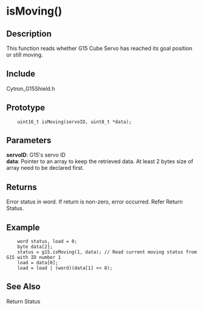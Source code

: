 # isMoving() #

## Description ##
This function reads whether G15 Cube Servo has reached its goal position or still moving.

## Include ##
Cytron_G15Shield.h

## Prototype ##
		uint16_t isMoving(servoID, uint8_t *data);

## Parameters ##
**servoID**: G15's servo ID<br/>
**data**: Pointer to an array to keep the retrieved data. At least 2 bytes size of array need to be declared first.

## Returns ##
Error status in word. If return is non-zero, error occurred. Refer Return Status.

## Example ##
		word status, load = 0;
		byte data[2];
		status = g15.isMoving(1, data); // Read current moving status from G15 with ID number 1
		load = data[0];
		load = load | (word)(data[1] << 8);

## See Also ##
Return Status